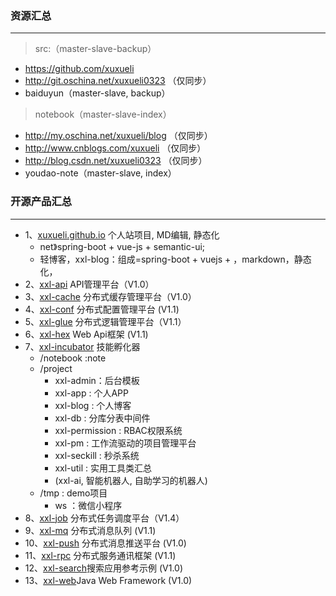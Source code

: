 ### 资源汇总
---
> src:（master-slave-backup）
- https://github.com/xuxueli
- http://git.oschina.net/xuxueli0323 （仅同步）
- baiduyun（master-slave, backup）

> notebook（master-slave-index）
- http://my.oschina.net/xuxueli/blog （仅同步）
- http://www.cnblogs.com/xuxueli （仅同步）
- http://blog.csdn.net/xuxueli0323 （仅同步）
- youdao-note（master-slave, index）


### 开源产品汇总
***
- 1、[xuxueli.github.io](https://github.com/xuxueli/xuxueli.github.io)  个人站项目, MD编辑, 静态化
    - net》spring-boot + vue-js + semantic-ui;
    - 轻博客，xxl-blog：组成=spring-boot + vuejs + ，markdown，静态化，
- 2、[xxl-api](https://github.com/xuxueli/xxl-api)       API管理平台（V1.0）
- 3、[xxl-cache](https://github.com/xuxueli/xxl-cache)   分布式缓存管理平台（V1.0）
- 4、[xxl-conf](https://github.com/xuxueli/xxl-conf)     分布式配置管理平台 (V1.1)
- 5、[xxl-glue](https://github.com/xuxueli/xxl-glue)     分布式逻辑管理平台（V1.1）
- 6、[xxl-hex](https://github.com/xuxueli/xxl-hex)       Web Api框架 (V1.1)
- 7、[xxl-incubator](https://github.com/xuxueli/xxl-incubator)   技能孵化器
    - /notebook :note
    - /project
        - xxl-admin：后台模板
        - xxl-app : 个人APP
        - xxl-blog : 个人博客
        - xxl-db : 分库分表中间件
        - xxl-permission : RBAC权限系统
        - xxl-pm : 工作流驱动的项目管理平台
        - xxl-seckill : 秒杀系统
        - xxl-util : 实用工具类汇总
        - (xxl-ai, 智能机器人, 自助学习的机器人)
    - /tmp : demo项目
        - ws ：微信小程序
- 8、[xxl-job](https://github.com/xuxueli/xxl-job)       分布式任务调度平台（V1.4）
- 9、[xxl-mq](https://github.com/xuxueli/xxl-mq)         分布式消息队列 (V1.1)
- 10、[xxl-push](https://github.com/xuxueli/xxl-push)     分布式消息推送平台 (V1.0)
- 11、[xxl-rpc](https://github.com/xuxueli/xxl-rpc)      分布式服务通讯框架 (V1.1)
- 12、[xxl-search](https://github.com/xuxueli/xxl-search)搜索应用参考示例 (V1.0)
- 13、[xxl-web](https://github.com/xuxueli/xxl-web)Java Web Framework (V1.0)



